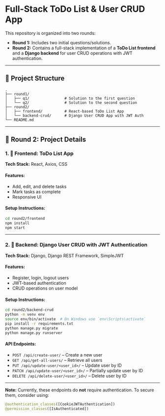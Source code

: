 

# Full-Stack ToDo List & User CRUD App

This repository is organized into two rounds:

* **Round 1:** Includes two initial questions/solutions.
* **Round 2:** Contains a full-stack implementation of a **ToDo List frontend** and a **Django backend** for user CRUD operations with JWT authentication.

---

## 📁 Project Structure

```
.
├── round1/
│   ├── q1/                # Solution to the first question
│   └── q2/                # Solution to the second question
├── round2/
│   ├── frontend/          # React-based ToDo List App
│   └── backend-crud/      # Django User CRUD App with JWT Auth
└── README.md
```

---

## 🚀 Round 2: Project Details

### 1. 📝 Frontend: ToDo List App

**Tech Stack:** React, Axios, CSS

#### Features:

* Add, edit, and delete tasks
* Mark tasks as complete
* Responsive UI

#### Setup Instructions:

```bash
cd round2/frontend
npm install
npm start
```

---

### 2. 🔐 Backend: Django User CRUD with JWT Authentication

**Tech Stack:** Django, Django REST Framework, SimpleJWT

#### Features:

* Register, login, logout users
* JWT-based authentication
* CRUD operations on user model

#### Setup Instructions:

```bash
cd round2/backend-crud
python -m venv env
source env/bin/activate  # On Windows use `env\Scripts\activate`
pip install -r requirements.txt
python manage.py migrate
python manage.py runserver
```

#### API Endpoints:

* `POST /api/create-user/` – Create a new user
* `GET /api/get-all-users/` – Retrieve all users
* `PUT /api/update-user/<user_id>/` – Update user by ID
* `PATCH /api/update-user/<user_id>/` – Partially update user by ID
* `DELETE /api/delete-user/<user_id>/` – Delete user by ID

---

**Note:** Currently, these endpoints do **not** require authentication. To secure them, consider using:
```python
@authentication_classes([CookieJWTAuthentication])
@permission_classes([IsAuthenticated])



